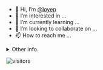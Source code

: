 - 👋 Hi, I’m [@loyep](https://github.com/loyep)
- 👀 I’m interested in ...
- 🌱 I’m currently learning ...
- 💞️ I’m looking to collaborate on ...
- 📫 How to reach me ...

<details>
  <summary>Other info.</summary>
  <br>

<!--START_SECTION:waka-->

```text
Vue.js       9 hrs 10 mins   ████████████████▒░░░░░░░░   65.55 %
TypeScript   3 hrs 10 mins   █████▓░░░░░░░░░░░░░░░░░░░   22.66 %
JavaScript   42 mins         █▒░░░░░░░░░░░░░░░░░░░░░░░   05.01 %
JSON         15 mins         ▒░░░░░░░░░░░░░░░░░░░░░░░░   01.79 %
Markdown     13 mins         ▒░░░░░░░░░░░░░░░░░░░░░░░░   01.64 %
```

<!--END_SECTION:waka-->

</details>

![visitors](https://visitor-badge.glitch.me/badge?page_id=loyep.loyep)
